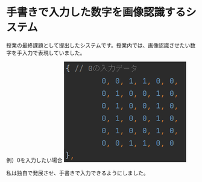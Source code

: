 # 手書きで入力した数字を画像認識するシステム

授業の最終課題として提出したシステムです。授業内では、画像認識させたい数字を手入力で表現していました。

例）0を入力したい場合
![0を入力したい場合](入力例.png)

私は独自で発展させ、手書きで入力できるようにしました。
